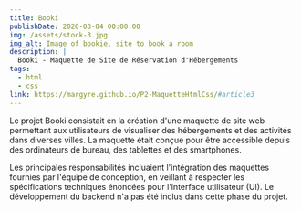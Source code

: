 ```yaml
---
title: Booki
publishDate: 2020-03-04 00:00:00
img: /assets/stock-3.jpg
img_alt: Image of bookie, site to book a room
description: |
  Booki - Maquette de Site de Réservation d'Hébergements
tags:
  - html
  - css
link: https://margyre.github.io/P2-MaquetteHtmlCss/#article3
---
```


Le projet Booki consistait en la création d'une maquette de site web permettant aux utilisateurs de visualiser des hébergements et des activités dans diverses villes. La maquette était conçue pour être accessible depuis des ordinateurs de bureau, des tablettes et des smartphones.

Les principales responsabilités incluaient l'intégration des maquettes fournies par l'équipe de conception, en veillant à respecter les spécifications techniques énoncées pour l'interface utilisateur (UI). Le développement du backend n'a pas été inclus dans cette phase du projet.